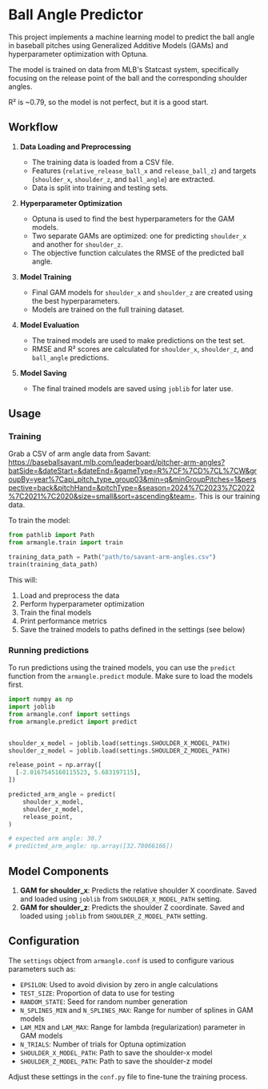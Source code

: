 # Ball Angle Predictor

This project implements a machine learning model to predict the ball angle in baseball pitches using Generalized Additive Models (GAMs) and hyperparameter optimization with Optuna.

The model is trained on data from MLB's Statcast system, specifically focusing on the release point of the ball and the corresponding shoulder angles.

R² is ~0.79, so the model is not perfect, but it is a good start.

## Workflow

1. **Data Loading and Preprocessing**
   - The training data is loaded from a CSV file.
   - Features (`relative_release_ball_x` and `release_ball_z`) and targets (`shoulder_x`, `shoulder_z`, and `ball_angle`) are extracted.
   - Data is split into training and testing sets.

2. **Hyperparameter Optimization**
   - Optuna is used to find the best hyperparameters for the GAM models.
   - Two separate GAMs are optimized: one for predicting `shoulder_x` and another for `shoulder_z`.
   - The objective function calculates the RMSE of the predicted ball angle.

3. **Model Training**
   - Final GAM models for `shoulder_x` and `shoulder_z` are created using the best hyperparameters.
   - Models are trained on the full training dataset.

4. **Model Evaluation**
   - The trained models are used to make predictions on the test set.
   - RMSE and R² scores are calculated for `shoulder_x`, `shoulder_z`, and `ball_angle` predictions.

5. **Model Saving**
   - The final trained models are saved using `joblib` for later use.

## Usage

### Training

Grab a CSV of arm angle data from Savant: https://baseballsavant.mlb.com/leaderboard/pitcher-arm-angles?batSide=&dateStart=&dateEnd=&gameType=R%7CF%7CD%7CL%7CW&groupBy=year%7Capi_pitch_type_group03&min=q&minGroupPitches=1&perspective=back&pitchHand=&pitchType=&season=2024%7C2023%7C2022%7C2021%7C2020&size=small&sort=ascending&team=. This is our training data.

To train the model:

```python
from pathlib import Path
from armangle.train import train

training_data_path = Path("path/to/savant-arm-angles.csv")
train(training_data_path)
```

This will:
1. Load and preprocess the data
2. Perform hyperparameter optimization
3. Train the final models
4. Print performance metrics
5. Save the trained models to paths defined in the settings (see below)

### Running predictions

To run predictions using the trained models, you can use the `predict` function from the `armangle.predict` module. Make sure to load the models first.

```python
import numpy as np
import joblib
from armangle.conf import settings
from armangle.predict import predict


shoulder_x_model = joblib.load(settings.SHOULDER_X_MODEL_PATH)
shoulder_z_model = joblib.load(settings.SHOULDER_Z_MODEL_PATH)

release_point = np.array([
  [-2.0167545160115523, 5.683197115],
])

predicted_arm_angle = predict(
    shoulder_x_model,
    shoulder_z_model,
    release_point,
)

# expected arm angle: 30.7
# predicted_arm_angle: np.array([32.78066166])
```

## Model Components

1. **GAM for shoulder_x**: Predicts the relative shoulder X coordinate. Saved and loaded using `joblib` from `SHOULDER_X_MODEL_PATH` setting.
2. **GAM for shoulder_z**: Predicts the shoulder Z coordinate. Saved and loaded using `joblib` from `SHOULDER_Z_MODEL_PATH` setting.

## Configuration

The `settings` object from `armangle.conf` is used to configure various parameters such as:
- `EPSILON`: Used to avoid division by zero in angle calculations
- `TEST_SIZE`: Proportion of data to use for testing
- `RANDOM_STATE`: Seed for random number generation
- `N_SPLINES_MIN` and `N_SPLINES_MAX`: Range for number of splines in GAM models
- `LAM_MIN` and `LAM_MAX`: Range for lambda (regularization) parameter in GAM models
- `N_TRIALS`: Number of trials for Optuna optimization
- `SHOULDER_X_MODEL_PATH`: Path to save the shoulder-x model
- `SHOULDER_Z_MODEL_PATH`: Path to save the shoulder-z model

Adjust these settings in the `conf.py` file to fine-tune the training process.
